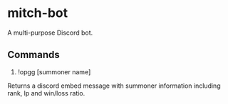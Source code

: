 # mitch-bot
A multi-purpose Discord bot.

## Commands
1) !opgg [summoner name]

Returns a discord embed message with summoner information including rank, lp and win/loss ratio.

